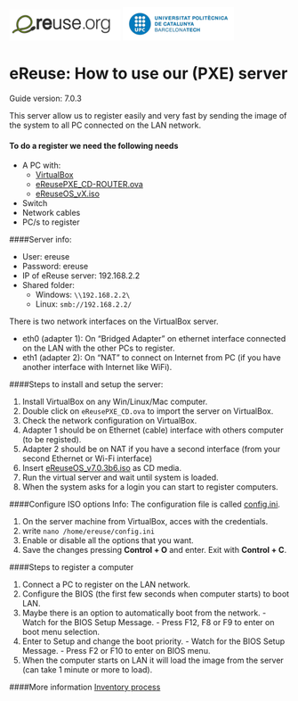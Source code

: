 ![eReuselogo](./images/eReuse_logo_200.png)
![UPClogo](./images/UPC_logo_200.png)

# eReuse: How to use our (PXE) server

Guide version: 7.0.3

This server allow us to register easily and very fast by sending the image of the system to all PC 
connected on the LAN network.

#### To do a register we need the following needs

- A PC with:
  - [VirtualBox](https://www.virtualbox.org/wiki/Downloads)
  - [eReusePXE_CD-ROUTER.ova](https://github.com/eReuse/device-inventory/releases/latest)
  - [eReuseOS_vX.iso](https://github.com/eReuse/device-inventory/releases/latest)
- Switch
- Network cables
- PC/s to register

####Server info: 
- User: ereuse 
- Password: ereuse 
- IP of eReuse server: 192.168.2.2 
- Shared folder: 
  - Windows: `\\192.168.2.2\`
  - Linux: `smb://192.168.2.2/`

There is two network interfaces on the VirtualBox server.
  - eth0 (adapter 1): On “Bridged Adapter” on ethernet interface connected on the LAN with the other PCs to register.
  - eth1 (adapter 2): On “NAT” to connect on Internet from PC (if you have another interface with Internet like Wi­Fi).

####Steps to install and setup the server:
1. Install VirtualBox on any Win/Linux/Mac computer.
2. Double click on `eReusePXE_CD.ova` to import the server on VirtualBox.
3. Check the network configuration on VirtualBox.
  1. Adapter 1 should be on Ethernet (cable) interface with others computer (to be registed).
  2. Adapter 2 should be on NAT if you have a second interface (from your second Ethernet or Wi-Fi interface)
4. Insert [eReuseOS_v7.0.3b6.iso](https://github.com/eReuse/device-inventory/releases/download/v7.0.3b6/eReuseOS_v7.0.3b6.iso) as CD media.
5. Run the virtual server and wait until system is loaded.
6. When the system asks for a login you can start to register computers.

####Configure ISO options
Info: The configuration file is called [config.ini](https://raw.githubusercontent.com/eReuse/device-inventory/master/device_inventory/config.ini).

1. On the server machine from VirtualBox, acces with the credentials.
2. write `nano /home/ereuse/config.ini`
3. Enable or disable all the options that you want.
4. Save the changes pressing **Control + O** and enter. Exit with **Control + C**.

####Steps to register a computer
1. Connect a PC to register on the LAN network.
2. Configure the BIOS (the first few seconds when computer starts) to boot LAN.
  1. Maybe there is an option to automatically boot from the network. 
    - Watch for the BIOS Setup Message. 
    - Press F12, F8 or F9 to enter on boot menu selection.
  2. Enter to Setup and change the boot priority.
    - Watch for the BIOS Setup Message.
    - Press F2 or F10 to enter on BIOS menu.
3. When the computer starts on LAN it will load the image from the server (can take 1 minute or more to load).

####More information
[Inventory process](https://github.com/eReuse/device-inventory/blob/master/docs/USB_Register.md#4-inventory-process-register-hardware-characteristics-of-a-computer)
